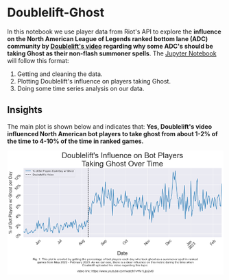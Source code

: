 # Doublelift-Ghost

In this notebook we use player data from Riot's API to explore the **influence on the North American League of Legends ranked bottom lane (ADC) community by [Doublelift's video](https://www.youtube.com/watch?v=Ni1Lijx2vI0) regarding why some ADC's should be taking Ghost as their non-flash summoner spells**. The [Jupyter Notebook](Data%20Analysis.ipynb) will follow this format:

1. Getting and cleaning the data.
2. Plotting Doublelift's influence on players taking Ghost.
3. Doing some time series analysis on our data.

## Insights

The main plot is shown below and indicates that: 
**Yes, Doublelift's video influenced North American bot players to take ghost from about 1-2% of the time to 4-10% of the time in ranked games.**


![](Doublelift_Influence.png)
